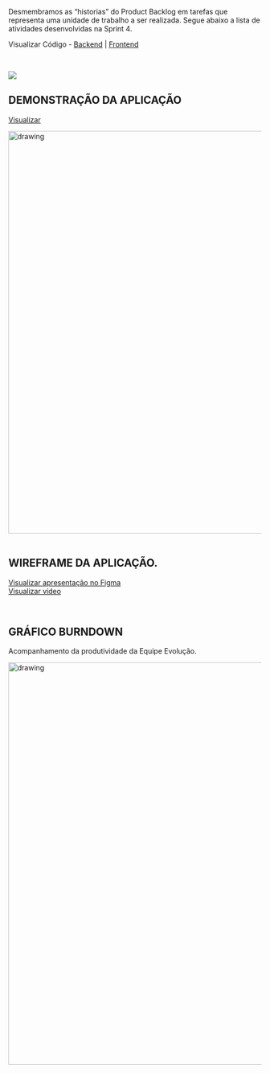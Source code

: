    Desmembramos as “historias” do Product Backlog em tarefas que representa uma unidade de trabalho a ser realizada.
Segue abaixo a lista de atividades desenvolvidas na Sprint 4.

Visualizar Código - <a href=''>Backend</a> | <a href=''>Frontend</a>

   <br/>

![](https://i.imgur.com/UqLe5L7.png)

## DEMONSTRAÇÃO DA APLICAÇÃO

<a href=''>Visualizar</a>

<img src=""   alt="drawing" width=800>

<br />
<br />

## WIREFRAME DA APLICAÇÃO.

<a target="_blank" href='https://github.com/ferreirarita/APRENDIZAGEM-POR-PROJETOS-INTEGRADOS-2021/tree/main/Refer%C3%AAncias/framesprint4'>Visualizar apresentação no Figma</a>
<br />
<a target="_blank" href=''>Visualizar vídeo</a>

<br />

## GRÁFICO BURNDOWN

Acompanhamento da produtividade da Equipe Evolução.

<img src=""   alt="drawing" width=800>
